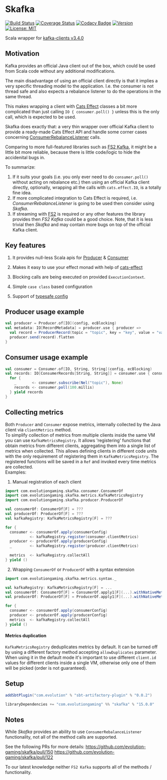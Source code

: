 # Skafka
[![Build Status](https://github.com/evolution-gaming/skafka/workflows/CI/badge.svg)](https://github.com/evolution-gaming/skafka/actions?query=workflow%3ACI)
[![Coverage Status](https://coveralls.io/repos/github/evolution-gaming/skafka/badge.svg?branch=master)](https://coveralls.io/github/evolution-gaming/skafka?branch=master)
[![Codacy Badge](https://app.codacy.com/project/badge/Grade/2373830b1e624ed39d27a644dca63d17)](https://app.codacy.com/gh/evolution-gaming/skafka/dashboard?utm_source=gh&utm_medium=referral&utm_content=&utm_campaign=Badge_grade)
[![Version](https://img.shields.io/badge/version-click-blue)](https://evolution.jfrog.io/artifactory/api/search/latestVersion?g=com.evolutiongaming&a=skafka_2.13&repos=public)
[![License: MIT](https://img.shields.io/badge/License-MIT-yellowgreen.svg)](https://opensource.org/licenses/MIT)

Scala wrapper for [kafka-clients v3.4.0](https://mvnrepository.com/artifact/org.apache.kafka/kafka-clients/3.4.0)

## Motivation

Kafka provides an official Java client out of the box, which could be used from
Scala code without any additional modifications.

The main disadvantage of using an official client directly is that it implies
a very specific threading model to the application. I.e. the consumer is not
thread safe and also expects a rebalance listener to do the operations in the
same thread.

This makes wrapping a client with [Cats Effect](https://typelevel.org/cats-effect/)
classes a bit more complicated than just calling `IO { consumer.poll() }` unless
this is the only call, which is expected to be used.

Skafka does exactly that: a very thin wrapper over official Kafka client to
provide a ready-made Cats Effect API and handle some corner cases concerning
[ConsumerRebalanceListener](https://kafka.apache.org/34/javadoc/org/apache/kafka/clients/consumer/ConsumerRebalanceListener.html) calls.

Comparing to more full-featured libraries such as
[FS2 Kafka](https://fd4s.github.io/fs2-kafka), it might be a little bit more
reliable, because there is little code/logic to hide the accidenital bugs in.

To summarize:
1. If it suits your goals (i.e. you only ever need to do `consumer.poll()`
without acting on rebalance etc.) then using an official Kafka client directly,
optionally, wrapping all the calls with `cats.effect.IO`, is a totally fine idea.
2. If more complicated integration to Cats Effect is required, i.e.
_ConsumerRebalanceListener_ is going to be used then consider using _Skafka_.
3. If streaming with [FS2](https://fs2.io) is required or any other features
the library provides then _FS2 Kafka_ could be a good choice. Note, that it is
less trivial then _Skafka_ and may contain more bugs on top of the official
Kafka client.

## Key features

1. It provides null-less Scala apis for [Producer](skafka/src/main/scala/com/evolutiongaming/skafka/producer/Producer.scala) & [Consumer](skafka/src/main/scala/com/evolutiongaming/skafka/consumer/Consumer.scala)

2. Makes it easy to use your effect monad with help of [cats-effect](https://typelevel.org/cats-effect/)

3. Blocking calls are being executed on provided `ExecutionContext`.

4. Simple `case class` based configuration

5. Support of [typesafe config](https://github.com/lightbend/config)    


## Producer usage example

```scala
val producer = Producer.of[IO](config, ecBlocking)
val metadata: IO[RecordMetadata] = producer.use { producer =>
  val record = ProducerRecord(topic = "topic", key = "key", value = "value") 
  producer.send(record).flatten 
}
```

## Consumer usage example

```scala
val consumer = Consumer.of[IO, String, String](config, ecBlocking)
val records: IO[ConsumerRecords[String, String]] = consumer.use { consumer => 
  for {
    _       <- consumer.subscribe(Nel("topic"), None)
    records <- consumer.poll(100.millis)
  } yield records 
}
```

## Collecting metrics
Both `Producer` and `Consumer` expose metrics, internally collected by the Java client via `clientMetrics` method.  
To simplify collection of metrics from multiple clients inside the same VM you can use `KafkaMetricsRegistry`.
It allows 'registering' functions that obtain metrics from different clients, aggregating them into a single list
of metrics when collected. This allows defining clients in different code units with the only requirement of registering
them in `KafkaMetricsRegistry`. The registered functions will be saved in a `Ref` and invoked every time metrics
are collected.  
Examples:
1. Manual registration of each client
```scala
import com.evolutiongaming.skafka.consumer.ConsumerOf
import com.evolutiongaming.skafka.metrics.KafkaMetricsRegistry
import com.evolutiongaming.skafka.producer.ProducerOf

val consumerOf: ConsumerOf[F] = ???
val producerOf: ProducerOf[F] = ???
val kafkaRegistry: KafkaMetricsRegistry[F] = ???

for {
  consumer <- consumerOf.apply(consumerConfig)
           <- kafkaRegistry.register(consumer.clientMetrics)
  producer <- producerOf.apply(producerConfig)
  _        <- kafkaRegistry.register(producer.clientMetrics)
  
  metrics  <- kafkaRegistry.collectAll
} yield ()
```
2. Wrapping `ConsumerOf` or `ProducerOf` with a syntax extension
```scala
import com.evolutiongaming.skafka.metrics.syntax._

val kafkaRegistry: KafkaMetricsRegistry[F] = ...
val consumerOf: ConsumerOf[F] = ConsumerOf.apply1[F](...).withNativeMetrics(kafkaRegistry)
val producerOf: ProducerOf[F] = ProducerOf.apply1[F](...).withNativeMetrics(kafkaRegistry)

for {
  consumer <- consumerOf.apply(consumerConfig)
  producer <- producerOf.apply(producerConfig)
  metrics  <- kafkaRegistry.collectAll
} yield ()
```
#### Metrics duplication
`KafkaMetricsRegistry` deduplicates metrics by default. It can be turned off by using a different factory method
accepting `allowDuplicates` parameter.
When using it in the default mode it's important to use different `client.id` values for different clients inside a
single VM, otherwise only one of them will be picked (order is not guaranteed).

## Setup

```scala
addSbtPlugin("com.evolution" % "sbt-artifactory-plugin" % "0.0.2")

libraryDependencies += "com.evolutiongaming" %% "skafka" % "15.0.0"
``` 

## Notes

While _Skafka_ provides an ability to use `ConsumerRebalanceListener`
functionality, not all of the method calls are supported.

See the following PRs for more details:
https://github.com/evolution-gaming/skafka/pull/150
https://github.com/evolution-gaming/skafka/pull/122

To our latest knowledge neither `FS2 Kafka` supports all of the
methods / functionality.